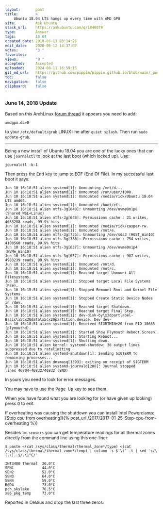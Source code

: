 ```yaml
---
layout:       post
title:        >
    Ubuntu 18.04 LTS hangs up every time with AMD GPU
site:         Ask Ubuntu
stack_url:    https://askubuntu.com/q/1046079
type:         Answer
tags:         18.04
created_date: 2018-06-13 03:14:26
edit_date:    2020-06-12 14:37:07
votes:        "3 "
favorites:    
views:        "0 "
accepted:     Accepted
uploaded:     2024-08-11 16:59:15
git_md_url:   https://github.com/pippim/pippim.github.io/blob/main/_posts/2018/2018-06-13-Ubuntu-18.04-LTS-hangs-up-every-time-with-AMD-GPU.md
toc:          false
navigation:   false
clipboard:    false
---
```


### June 14, 2018 Update

Based on this ArchLinux [forum thread][1] it appears you need to add:

``` 
amdgpu.dc=0
```

to your `/etc/default/grub` LINUX line after `quiet splash`. Then run `sudo update-grub`.


----------


Being a new install of Ubuntu 18.04 you are one of the lucky ones that can use `journalctl` to look at the last boot (which locked up). Use:

``` 
journalctl -b-1
```

Then press the <kbd>End</kbd> key to jump to EOF (End Of File). In my successful last boot it says:

``` 
Jun 10 16:18:51 alien systemd[1]: Unmounting /mnt/d...
Jun 10 16:18:51 alien systemd[1]: Unmounted /run/user/1000.
Jun 10 16:18:51 alien systemd[1]: Unmounted /media/rick/Ubuntu 18.04 LTS amd64.
Jun 10 16:18:51 alien systemd[1]: Unmounted /boot/efi.
Jun 10 16:18:51 alien ntfs-3g[648]: Unmounting /dev/nvme0n1p8 (Shared_WSL+Linux)
Jun 10 16:18:51 alien ntfs-3g[648]: Permissions cache : 21 writes, 4033288 reads, 99.9% hits
Jun 10 16:18:51 alien systemd[1]: Unmounted /media/rick/casper-rw.
Jun 10 16:18:51 alien systemd[1]: Unmounted /mnt/e.
Jun 10 16:18:51 alien ntfs-3g[736]: Unmounting /dev/sda3 (HGST_Win10)
Jun 10 16:18:51 alien ntfs-3g[736]: Permissions cache : 754 writes, 4108560 reads, 99.9% hits
Jun 10 16:18:51 alien ntfs-3g[637]: Unmounting /dev/nvme0n1p4 (NVMe_Win10)
Jun 10 16:18:51 alien ntfs-3g[637]: Permissions cache : 987 writes, 4983239 reads, 99.9% hits
Jun 10 16:18:51 alien systemd[1]: Unmounted /mnt/d.
Jun 10 16:18:51 alien systemd[1]: Unmounted /mnt/c.
Jun 10 16:18:51 alien systemd[1]: Reached target Unmount All Filesystems.
Jun 10 16:18:51 alien systemd[1]: Stopped target Local File Systems (Pre).
Jun 10 16:18:51 alien systemd[1]: Stopped Remount Root and Kernel File Systems.
Jun 10 16:18:51 alien systemd[1]: Stopped Create Static Device Nodes in /dev.
Jun 10 16:18:51 alien systemd[1]: Reached target Shutdown.
Jun 10 16:18:51 alien systemd[1]: Reached target Final Step.
Jun 10 16:18:51 alien systemd[1]: dev-disk-by\x2dpartlabel-Basic\x5cx20data\x5cx20partition.device: Dev dev-
Jun 10 16:18:51 alien systemd[1]: Received SIGRTMIN+20 from PID 18665 (plymouthd).
Jun 10 16:18:51 alien systemd[1]: Started Show Plymouth Reboot Screen.
Jun 10 16:18:51 alien systemd[1]: Starting Reboot...
Jun 10 16:18:51 alien systemd[1]: Shutting down.
Jun 10 16:18:51 alien kernel: systemd-shutdow: 36 output lines suppressed due to ratelimiting
Jun 10 16:18:51 alien systemd-shutdown[1]: Sending SIGTERM to remaining processes...
Jun 10 16:18:51 alien dnsmasq[1393]: exiting on receipt of SIGTERM
Jun 10 16:18:51 alien systemd-journald[288]: Journal stopped
lines 46804-46832/46832 (END)
```

In yours you need to look for error messages.

You may have to use the <kbd>Page Up</kbd> key to see them.

When you have found what you are looking for (or have given up looking) press <kbd>Q</kbd> to exit.

If overheating was causing the shutdown you can install Intel Powerclamp: [Stop cpu from overheating]({% post_url /2017/2017-01-25-Stop-cpu-from-overheating %})

Besides `lm-sensors` you can get temperature readings for all thermal zones directly from the command line using this one-liner:

``` 
$ paste <(cat /sys/class/thermal/thermal_zone*/type) <(cat /sys/class/thermal/thermal_zone*/temp) | column -s $'\t' -t | sed 's/\(.\)..$/.\1°C/'

INT3400 Thermal  20.0°C
SEN1             44.0°C
SEN2             52.0°C
SEN3             64.0°C
SEN4             59.0°C
B0D4             73.0°C
pch_skylake      76.5°C
x86_pkg_temp     73.0°C
```

Reported in Celsius and drop the last three zeros. 


  [1]: https://bbs.archlinux.org/viewtopic.php?id=234578
